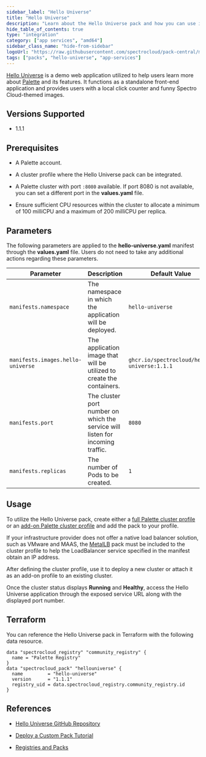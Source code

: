 ```yaml
---
sidebar_label: "Hello Universe"
title: "Hello Universe"
description: "Learn about the Hello Universe pack and how you can use it within your Kubernetes clusters."
hide_table_of_contents: true
type: "integration"
category: ["app services", "amd64"]
sidebar_class_name: "hide-from-sidebar"
logoUrl: "https://raw.githubusercontent.com/spectrocloud/pack-central/main/packs/hello-universe-1.1.1/logo.png"
tags: ["packs", "hello-universe", "app-services"]
---
```


[Hello Universe](https://github.com/spectrocloud/hello-universe) is a demo web application utilized to help users learn
more about [Palette](../introduction/introduction.md) and its features. It functions as a standalone front-end
application and provides users with a local click counter and funny Spectro Cloud-themed images.

## Versions Supported

- 1.1.1

## Prerequisites

- A Palette account.

- A cluster profile where the Hello Universe pack can be integrated.

- A Palette cluster with port `:8080` available. If port 8080 is not available, you can set a different port in the
  **values.yaml** file.

- Ensure sufficient CPU resources within the cluster to allocate a minimum of 100 milliCPU and a maximum of 200 milliCPU
  per replica.

## Parameters

The following parameters are applied to the **hello-universe.yaml** manifest through the **values.yaml** file. Users do
not need to take any additional actions regarding these parameters.

| **Parameter**                     | **Description**                                                                | **Default Value**                           | **Required** |
| --------------------------------- | ------------------------------------------------------------------------------ | ------------------------------------------- | ------------ |
| `manifests.namespace`             | The namespace in which the application will be deployed.                       | `hello-universe`                            | No           |
| `manifests.images.hello-universe` | The application image that will be utilized to create the containers.          | `ghcr.io/spectrocloud/hello-universe:1.1.1` | No           |
| `manifests.port`                  | The cluster port number on which the service will listen for incoming traffic. | `8080`                                      | No           |
| `manifests.replicas`              | The number of Pods to be created.                                              | `1`                                         | No           |

## Usage

To utilize the Hello Universe pack, create either a
[full Palette cluster profile](../profiles/cluster-profiles/create-cluster-profiles/create-full-profile.md) or an
[add-on Palette cluster profile](../profiles/cluster-profiles/create-cluster-profiles/create-addon-profile/) and add the
pack to your profile.

If your infrastructure provider does not offer a native load balancer solution, such as VMware and MAAS, the
[MetalLB](./metallb.md) pack must be included to the cluster profile to help the LoadBalancer service specified in the
manifest obtain an IP address.

After defining the cluster profile, use it to deploy a new cluster or attach it as an add-on profile to an existing
cluster.

Once the cluster status displays **Running** and **Healthy**, access the Hello Universe application through the exposed
service URL along with the displayed port number.

## Terraform

You can reference the Hello Universe pack in Terraform with the following data resource.

```hcl
data "spectrocloud_registry" "community_registry" {
  name = "Palette Registry"
}
data "spectrocloud_pack" "hellouniverse" {
  name         = "hello-universe"
  version      = "1.1.1"
  registry_uid = data.spectrocloud_registry.community_registry.id
}
```

## References

- [Hello Universe GitHub Repository](https://github.com/spectrocloud/hello-universe)

- [Deploy a Custom Pack Tutorial](../registries-and-packs/deploy-pack.md)

- [Registries and Packs](../registries-and-packs/registries-and-packs.md)
